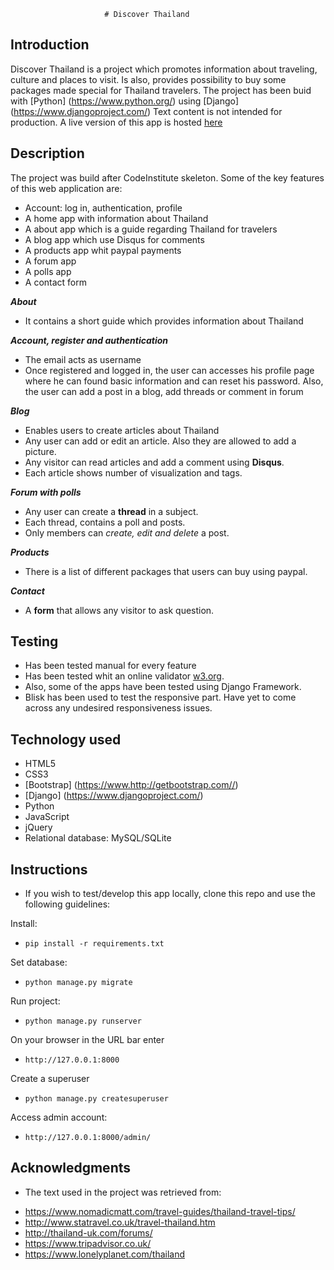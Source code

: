                          # Discover Thailand
## Introduction

Discover Thailand is a project which promotes information about traveling, culture and places to visit. Is also, provides possibility to buy some packages made special for Thailand travelers. The project has been buid with [Python] (https://www.python.org/) using [Django] (https://www.djangoproject.com/)
Text content is not intended for production.
A live version of this app is hosted [here](https://discover-thailand.herokuapp.com/)


## Description
The project was build after CodeInstitute skeleton.
Some of the key features of this web application are:

* Account: log in, authentication, profile
* A home app with information about Thailand
* A about app which is a guide regarding Thailand for travelers
* A blog app which use Disqus for comments
* A products app whit paypal payments
* A forum app
* A polls app
* A contact form

*__About__*
* It contains a short guide which provides information about Thailand

*__Account, register and authentication__*
* The email acts as username
* Once registered and logged in, the user can accesses his profile page where he can found basic information and can reset his password.
Also, the user can add a post in a blog, add threads or comment in forum

*__Blog__*
* Enables users to create articles about Thailand
* Any user can add or edit an article. Also they are allowed to add a picture.
* Any visitor can read articles and add a comment using **Disqus**.
* Each article shows number of visualization and tags.

*__Forum with polls__*
* Any user can create a **thread** in a subject.
* Each thread, contains a poll and posts.
* Only members can *create, edit and delete* a post.

*__Products__*
* There is a list of different packages that users can buy using paypal.

*__Contact__*
* A **form** that allows any visitor to ask question.

## Testing
* Has been tested manual for every feature
* Has been tested whit an online validator [w3.org](https://validator.w3.org/).
* Also, some of the apps have been tested using Django Framework.
* Blisk has been used to test the responsive part. Have yet to come across any undesired responsiveness issues.


## Technology used
* HTML5
* CSS3
* [Bootstrap] (https://www.http://getbootstrap.com//)
* [Django] (https://www.djangoproject.com/)
* Python
* JavaScript
* jQuery
* Relational database: MySQL/SQLite


## Instructions

* If you wish to test/develop this app locally, clone this repo and use the following guidelines:

Install:

* `pip install -r requirements.txt`

Set database:

* `python manage.py migrate`

Run project:

* `python manage.py runserver`

On your browser in the URL bar enter

* `http://127.0.0.1:8000`

Create a superuser

* `python manage.py createsuperuser`

Access admin account:

* `http://127.0.0.1:8000/admin/`


## Acknowledgments
- The text used in the project was retrieved from:

* https://www.nomadicmatt.com/travel-guides/thailand-travel-tips/
* http://www.statravel.co.uk/travel-thailand.htm
* http://thailand-uk.com/forums/
* https://www.tripadvisor.co.uk/
* https://www.lonelyplanet.com/thailand


